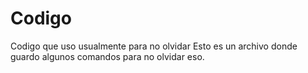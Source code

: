 # Codigo
Codigo que uso usualmente para no olvidar
Esto es un archivo donde guardo algunos comandos para no olvidar eso.
